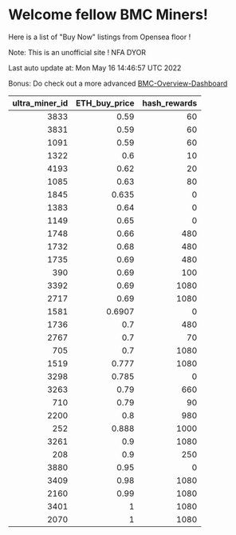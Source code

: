 # Welcome fellow BMC Miners!
Here is a list of "Buy Now" listings from Opensea floor !

Note: This is an unofficial site ! NFA DYOR

Last auto update at: Mon May 16 14:46:57 UTC 2022

Bonus: Do check out a more advanced [BMC-Overview-Dashboard](https://dune.com/defifunk/BMC-Overview-Dashboard)


|   ultra_miner_id |   ETH_buy_price |   hash_rewards |
|-----------------:|----------------:|---------------:|
|             3833 |          0.59   |             60 |
|             3831 |          0.59   |             60 |
|             1091 |          0.59   |             60 |
|             1322 |          0.6    |             10 |
|             4193 |          0.62   |             20 |
|             1085 |          0.63   |             80 |
|             1845 |          0.635  |              0 |
|             1383 |          0.64   |              0 |
|             1149 |          0.65   |              0 |
|             1748 |          0.66   |            480 |
|             1732 |          0.68   |            480 |
|             1735 |          0.69   |            480 |
|              390 |          0.69   |            100 |
|             3392 |          0.69   |           1080 |
|             2717 |          0.69   |           1080 |
|             1581 |          0.6907 |              0 |
|             1736 |          0.7    |            480 |
|             2767 |          0.7    |             70 |
|              705 |          0.7    |           1080 |
|             1519 |          0.777  |           1080 |
|             3298 |          0.785  |              0 |
|             3263 |          0.79   |            660 |
|              710 |          0.79   |             90 |
|             2200 |          0.8    |            980 |
|              252 |          0.888  |           1000 |
|             3261 |          0.9    |           1080 |
|              208 |          0.9    |            250 |
|             3880 |          0.95   |              0 |
|             3409 |          0.98   |           1080 |
|             2160 |          0.99   |           1080 |
|             3401 |          1      |           1080 |
|             2070 |          1      |           1080 |